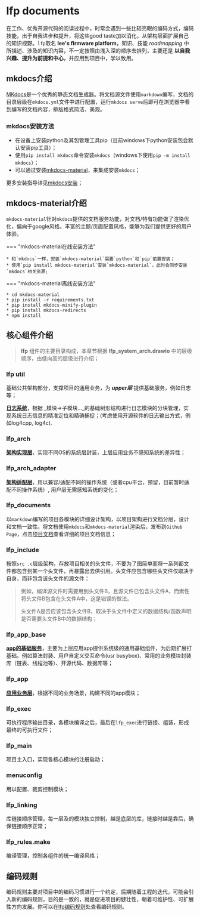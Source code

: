 # lfp documents

在工作、优秀开源代码的阅读过程中，时常会遇到一些比较亮眼的编码方式，编码技能，出于自我进步和提升，将这些good taste加以消化，从架构层面扩展自己的知识视野。`lfp`取名 __lee's firmware platform__，知识、技能 _roadmapping_ 中所描述、涉及的知识内容，不一定按照由浅入深的顺序去排列，主要还是 __以自我兴趣、提升为前提和中心__，并应用到项目中，学以致用。

## mkdocs介绍

[MKdocs](www.mkdocs.org)是一个优秀的静态文档生成器。将文档源文件使用`markdown`编写，文档的目录层级在`mkdocs.yml`文件中进行配置，运行`mkdocs serve`后即可在浏览器中看到编写的文档内容，排版格式简洁、美观。

### mkdocs安装方法

- 在设备上安装python及其包管理工具pip（目前windows下python安装包会默认安装pip工具）；
- 使用`pip install mkdocs`命令安装`mkdocs`（windows下使用`pip -m install mkdocs`）；
- 可以通过安装[mkdocs-material][mkdocs-material安装]，来集成安装`mkdocs`；

更多安装指导详见[mkdocs安装](https://www.mkdocs.org/#installing-mkdocs)；

## mkdocs-material介绍

`mkdocs-material`针对`mkdocs`提供的文档服务功能，对文档/特有功能做了渲染优化，偏向于google风格。丰富的主题/页面配置风格，能够为我们提供更好的用户体验。

=== "mkdocs-material在线安装方法"

	* 和`mkdocs`一样，安装`mkdocs-material`需要`python`和`pip`前置安装；
	* 使用`pip install mkdocs-material`安装`mkdocs-material`，此时会同步安装`mkdocs`相关资源;

=== "mkdocs-material离线安装方法"
	

	* cd mkdocs-material
	* pip install -r requirements.txt
	* pip install mkdocs-minify-plugin
	* pip install mkdocs-redirects
	* npm install

## 核心组件介绍

> __lfp__ 组件的主要目录构成，本章节根据 __lfp_system_arch.drawio__ 中的层级顺序，由低向高的层级进行介绍；

### lfp util

基础公共架构部分，支撑项目的通用业务，为 ___upper层___ 提供基础服务，例如日志等；

**[日志系统][lfp util]**，根据 _模块->子模块..._的基础树形结构进行日志模块的分块管理，实现系统日志信息的精准定位和精确捕捉；(考虑使用开源软件的日志输出方式，例如log4cpp, log4c).

### lfp_arch

**[架构实现层][lfp arch]**，实现不同OS的系统层封装，上层应用业务不感知系统的差异性；

### lfp_arch_adapter

**[架构适配层][lfp arch adapter]**，用以兼容/适配不同的操作系统（或者cpu平台，预留，目前暂时适配不同操作系统）, 用户层无需感知系统的变化；

### lfp_documents

以`markdown`编写的项目各模块的详细设计架构，以项目架构进行文档分层，设计和文档一致性。将文档使用`mkdocs`和`mkdocs-material`渲染后，发布到`Github Page`，点击[项目文档][lfp documents]查看详细的项目文档信息；

### lfp_include

按照`src .c`层级架构，存放项目相关的头文件，不要为了图简单而将一系列都文件都包含到某一个头文件，再暴露出去供引用。头文件应包含哪些头文件仅取决于自身，而非包含该头文件的源文件：

> 例如，编译源文件时需要用到头文件B，且源文件已包含头文件A，而索性将头文件B包含在头文件A中，这是错误的做法。
>
> 头文件A是否应该包含头文件B，取决于头文件中定义的数据结构/函数声明是否需要头文件B中的数据结构；

### lfp_app_base

**[app的基础服务][lfp app base]**，主要为上层应用app提供系统级的通用基础组件，为后期扩展打基础。例如算法封装、用户自定义交互命令(usr busybox)、常用的业务模块封装库（链表、线程池等）、开源代码、数据库等；

### lfp_app

**[应用业务层][lfp app]**，根据不同的业务场景，构建不同的app模块；

### lfp_exec

可执行程序输出目录，各模块编译之后，最后在`lfp_exec`进行链接、组装，形成最终的可执行文件；

### lfp_main

项目主入口，实现各核心模块的注册启动；

### menuconfig

用以配置、裁剪控制模块；

### lfp_linking

库链接顺序管理，每一层及的模块独立控制，越是底层的库，链接时越是靠后，确保链接顺序正常；

### lfp_rules.make

编译管理，控制各组件的统一编译风格；

## 编码规则

编码规则主要对项目中的编码习惯进行一个约定，后期随着工程的迭代，可能会引入新的编码规则，目的是一致的，就是促进项目的健壮性，朝着可维护性、可扩展性方向发展。你可以在[lfp编码规则][programming rules]处查看编码规则。

[mkdocs-material安装]: #mkdocs-material安装方法
[lfp util]: /util/util_logs/
[lfp arch]:   /arch/arch/
[lfp arch adapter]: /arch_adapter/arch_adapter/
[programming rules]: /programming_rules/proogramming_rules/
[lfp documents]: https://lee91.github.io/lfp_tech_advance/
[lfp app base]: /app_base/app_base/
[lfp app]: /app/app/



